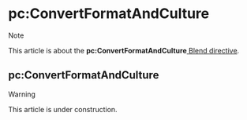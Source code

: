# pc:ConvertFormatAndCulture



> [!NOTE]
> This article is about the **pc:ConvertFormatAndCulture**[ Blend directive](/docs/Repositories/Blend%20directives).

## **pc:ConvertFormatAndCulture**

> [!WARNING]
> This article is under construction.